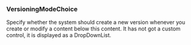 ### VersioningModeChoice

Specify whether the system should create a new version whenever you create or modify a content below this content. It has not got a custom control, it is displayed as a DropDownList.